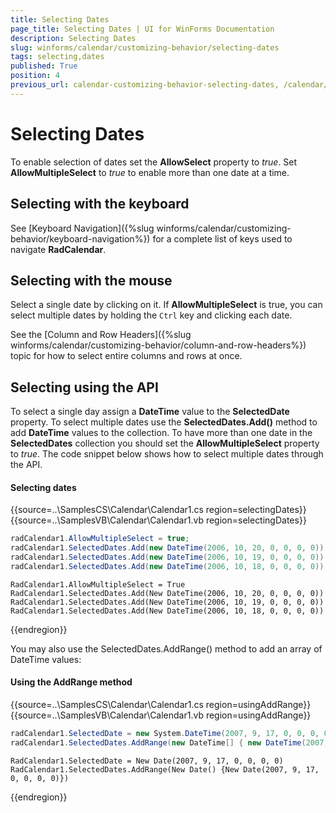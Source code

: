 ```yaml
---
title: Selecting Dates
page_title: Selecting Dates | UI for WinForms Documentation
description: Selecting Dates
slug: winforms/calendar/customizing-behavior/selecting-dates
tags: selecting,dates
published: True
position: 4
previous_url: calendar-customizing-behavior-selecting-dates, /calendar/customizing-behavior/selecting-dates
---
```


# Selecting Dates

To enable selection of dates set the __AllowSelect__ property to *true*. Set __AllowMultipleSelect__ to *true* to enable more than one date at a time.

## Selecting with the keyboard

See [Keyboard Navigation]({%slug winforms/calendar/customizing-behavior/keyboard-navigation%}) for a complete list of keys used to navigate __RadCalendar__.

## Selecting with the mouse

Select a single date by clicking on it. If __AllowMultipleSelect__ is true, you can select multiple dates by holding the `Ctrl` key and clicking each date.

See the [Column and Row Headers]({%slug winforms/calendar/customizing-behavior/column-and-row-headers%}) topic for how to select entire columns and rows at once.

## Selecting using the API

To select a single day assign a __DateTime__ value to the __SelectedDate__ property. To select multiple dates use the __SelectedDates.Add()__ method to add __DateTime__ values to the collection. To have more than one date in the __SelectedDates__ collection you should set the __AllowMultipleSelect__ property to *true*. The code snippet below shows how to select multiple dates through the API. 

#### Selecting dates

{{source=..\SamplesCS\Calendar\Calendar1.cs region=selectingDates}} 
{{source=..\SamplesVB\Calendar\Calendar1.vb region=selectingDates}} 

````C#
radCalendar1.AllowMultipleSelect = true;
radCalendar1.SelectedDates.Add(new DateTime(2006, 10, 20, 0, 0, 0, 0));
radCalendar1.SelectedDates.Add(new DateTime(2006, 10, 19, 0, 0, 0, 0));
radCalendar1.SelectedDates.Add(new DateTime(2006, 10, 18, 0, 0, 0, 0));

````
````VB.NET
RadCalendar1.AllowMultipleSelect = True
RadCalendar1.SelectedDates.Add(New DateTime(2006, 10, 20, 0, 0, 0, 0))
RadCalendar1.SelectedDates.Add(New DateTime(2006, 10, 19, 0, 0, 0, 0))
RadCalendar1.SelectedDates.Add(New DateTime(2006, 10, 18, 0, 0, 0, 0))

````

{{endregion}} 
 
You may also use the SelectedDates.AddRange() method to add an array of DateTime values: 

#### Using the AddRange method


{{source=..\SamplesCS\Calendar\Calendar1.cs region=usingAddRange}} 
{{source=..\SamplesVB\Calendar\Calendar1.vb region=usingAddRange}} 

````C#
radCalendar1.SelectedDate = new System.DateTime(2007, 9, 17, 0, 0, 0, 0);
radCalendar1.SelectedDates.AddRange(new DateTime[] { new DateTime(2007, 9, 17, 0, 0, 0, 0) });

````
````VB.NET
RadCalendar1.SelectedDate = New Date(2007, 9, 17, 0, 0, 0, 0)
RadCalendar1.SelectedDates.AddRange(New Date() {New Date(2007, 9, 17, 0, 0, 0, 0)})

````

{{endregion}} 



